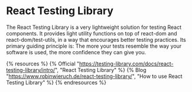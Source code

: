 # React Testing Library

The React Testing Library is a very lightweight solution for testing React components. It provides light utility functions on top of react-dom and react-dom/test-utils, in a way that encourages better testing practices. Its primary guiding principle is: The more your tests resemble the way your software is used, the more confidence they can give you.

{% resources %}
  {% Official "https://testing-library.com/docs/react-testing-library/intro/", "React Testing Library" %}
  {% Blog "https://www.robinwieruch.de/react-testing-library/", "How to use React Testing Library" %}
{% endresources %}
